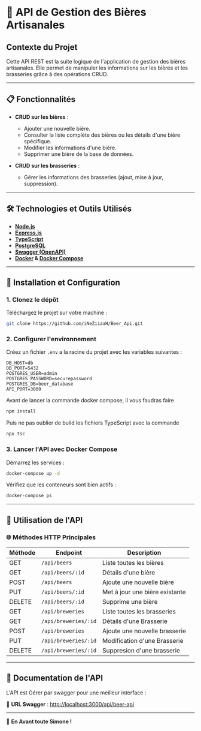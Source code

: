 # 🍺 **API de Gestion des Bières Artisanales**

## **Contexte du Projet**  

Cette API REST est la suite logique de l'application de gestion des bières artisanales. Elle permet de manipuler les informations sur les bières et les brasseries grâce à des opérations CRUD. 


---

## 📋 **Fonctionnalités**  

- **CRUD sur les bières** :  
  - Ajouter une nouvelle bière.  
  - Consulter la liste complète des bières ou les détails d'une bière spécifique.  
  - Modifier les informations d'une bière.  
  - Supprimer une bière de la base de données.  

- **CRUD sur les brasseries** :  
  - Gérer les informations des brasseries (ajout, mise à jour, suppression).  


---


## 🛠️ **Technologies et Outils Utilisés**  

- **[Node.js](https://nodejs.org/)**  
- **[Express.js](https://expressjs.com/)**   
- **[TypeScript](https://www.typescriptlang.org/)** 
- **[PostgreSQL](https://www.postgresql.org/)**
- **[Swagger (OpenAPI)](https://swagger.io/)** 
- **[Docker](https://www.docker.com/) & [Docker Compose](https://docs.docker.com/compose/)** 

---  


## 🚀 **Installation et Configuration**  

### 1. **Clonez le dépôt**  
Téléchargez le projet sur votre machine :  
```bash
git clone https://github.com/iNeZiiaaH/Beer_Api.git
```  

### 2. **Configurer l'environnement**  
Créez un fichier `.env` a la racine du projet avec les variables suivantes :  
```env
DB_HOST=db
DB_PORT=5432
POSTGRES_USER=admin
POSTGRES_PASSWORD=securepassword
POSTGRES_DB=beer_database
API_PORT=3000
```  

Avant de lancer la commande docker compose, il vous faudras faire 

```bash
npm install
```

Puis ne pas oublier de build les fichiers TypeScript avec la commande 

```bash
npx tsc
```

### 3. **Lancer l'API avec Docker Compose**  
Démarrez les services :  
```bash
docker-compose up -d
```  

Vérifiez que les conteneurs sont bien actifs :  
```bash
docker-compose ps
```  

---

## 🔧 **Utilisation de l'API**  

### 🌐 Méthodes HTTP Principales  
| Méthode | Endpoint                | Description                      |  
|---------|-------------------------|----------------------------------|  
| GET     | `/api/beers`            | Liste toutes les bières          |  
| GET     | `/api/beers/:id`        | Détails d'une bière              |  
| POST    | `/api/beers`            | Ajoute une nouvelle bière        |  
| PUT     | `/api/beers/:id`        | Met à jour une bière existante   |  
| DELETE  | `/api/beers/:id`        | Supprime une bière               |  
| GET     | `/api/breweries`        | Liste toutes les brasseries      | 
| GET     | `/api/breweries/:id`    | Détails d'une Brasserie          | 
| POST    | `/api/breweries`        | Ajoute une nouvelle brasserie    |
| PUT     | `/api/breweries/:id`    | Modification d'une Brasserie     | 
| DELETE  | `/api/breweries/:id`    | Suppresion d'une brasserie       |  

---

## 📑 **Documentation de l'API**  

L'API est Gérer par swagger pour une meilleur interface  :  

📍 **URL Swagger** : [http://localhost:3000/api/beer-api](http://localhost:3000/api/beer-api)  

---

🍺 **En Avant toute Simone !**  